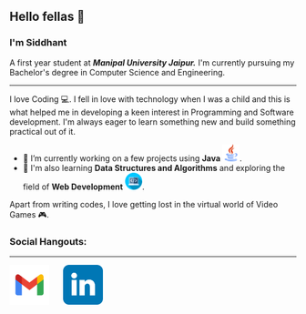 ## Hello fellas :wave:
### I'm **Siddhant**

A first year student at ***Manipal University Jaipur.***
I'm currently pursuing my Bachelor's degree in Computer Science and Engineering.
***
I love Coding :computer:. I fell in love with technology when I was a child and this is what helped me in developing a keen interest in Programming and Software development. I'm always eager to learn something new and build something practical out of it.

- 🔭 I’m currently working on a few projects using **Java** <img src="https://github.com/Geralt-Of-Rivia-Witcher/Geralt-Of-Rivia-Witcher/blob/main/java.png" width="30" height="30">.
- 🌱 I'm also learning **Data Structures and Algorithms** and exploring the field of **Web Development** <img src="https://github.com/Geralt-Of-Rivia-Witcher/Geralt-Of-Rivia-Witcher/blob/main/web.png" width="30" height="30">.

Apart from writing codes, I love getting lost in the virtual world of Video Games :video_game:.


### Social Hangouts:
***
[<img src="https://github.com/Geralt-Of-Rivia-Witcher/Geralt-Of-Rivia-Witcher/blob/main/gmail.svg" width="70" height="70">](mailto:singhsiddhantkumar@gmail.com) &nbsp;&nbsp;&nbsp;&nbsp; [<img src="https://github.com/Geralt-Of-Rivia-Witcher/Geralt-Of-Rivia-Witcher/blob/main/linkedin.svg" width="70" height="70">](https://www.linkedin.com/in/siddhant-kumar-singh-ab57491b6/)
